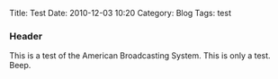 Title: Test
Date: 2010-12-03 10:20
Category: Blog
Tags: test

### Header
This is a test of the American Broadcasting System.  This is only a test.  Beep.